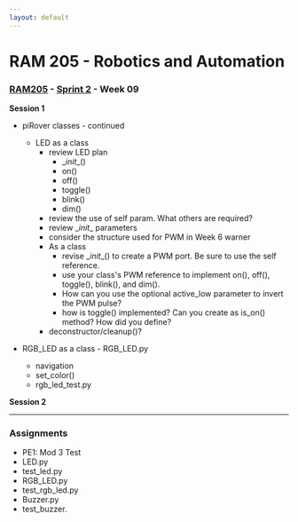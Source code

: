 ```yaml
---
layout: default
---
```


# RAM 205 - Robotics and Automation

### [RAM205](../../) - [Sprint 2](../) - Week 09


**Session 1**

- piRover classes - continued
  - LED as a class
    - review LED plan
      - \__init__()
      - on()
      - off()
      - toggle()
      - blink()
      - dim()
    - review the use of self param. What others are required?
    - review \__init__ parameters
    - consider the structure used for PWM in Week 6 warner
    - As a class
      - revise \__init__() to create a PWM port. Be sure to use the self reference.
      - use your class's PWM reference to implement on(), off(), toggle(), blink(), and dim().
      - How can you use the optional active_low parameter to invert the PWM pulse?
      - how is toggle() implemented? Can you create as is_on() method? How did you define?
    - deconstructor/cleanup()?

- RGB_LED as a class - RGB_LED.py
  - navigation
  - set_color()
  - rgb_led_test.py 

**Session 2**

<!-- - classes continued
  - LED
  - RGB LED
  - Buzzer
  - Warner
   -->
---

### Assignments

- PE1: Mod 3 Test
- LED.py 
- test_led.py
- RGB_LED.py
- test_rgb_led.py
- Buzzer.py
- test_buzzer.

<!-- - Warner.py
- test_warner.py  -->

<!-- - Servo.py
- test_servo.py
- Gimbal.py
- gimbal_test.py -->

